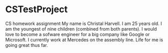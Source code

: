 # CSTestProject
CS homework assignment
My name is Christal Harvell. I am 25 years old. I am the youngest of nine children (combined from both parents). I would love to become a sofware engineer for a big company like Google or Microsoft. I currently work at Mercedes on the assembly line. Life for me is going great thus far. 
